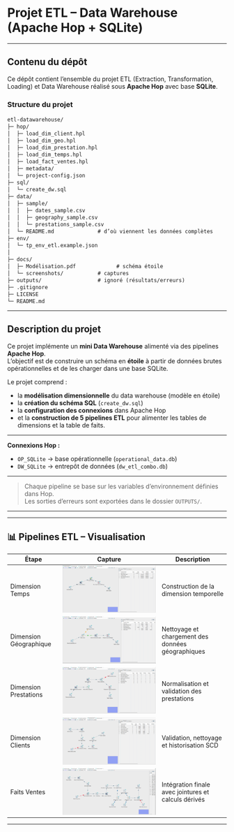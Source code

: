 # Projet ETL – Data Warehouse (Apache Hop + SQLite)

---

##  Contenu du dépôt

Ce dépôt contient l’ensemble du projet ETL (Extraction, Transformation, Loading) et Data Warehouse réalisé sous **Apache Hop** avec base **SQLite**.

### Structure du projet

```
etl-datawarehouse/
├─ hop/                       
│  ├─ load_dim_client.hpl
│  ├─ load_dim_geo.hpl
│  ├─ load_dim_prestation.hpl
│  ├─ load_dim_temps.hpl
│  ├─ load_fact_ventes.hpl
│  ├─ metadata/
│  └─ project-config.json
├─ sql/
│  └─ create_dw.sql          
├─ data/
│  ├─ sample/                
│  │  ├─ dates_sample.csv
│  │  ├─ geography_sample.csv
│  │  └─ prestations_sample.csv
│  └─ README.md              # d’où viennent les données complètes 
├─ env/
│  └─ tp_env_etl.example.json 
│    
├─ docs/
│  ├─ Modélisation.pdf             # schéma étoile
│  └─ screenshots/           # captures
├─ outputs/                  # ignoré (résultats/erreurs)
├─ .gitignore
├─ LICENSE
└─ README.md
```

---

##  Description du projet

Ce projet implémente un **mini Data Warehouse** alimenté via des pipelines **Apache Hop**.  
L’objectif est de construire un schéma en **étoile** à partir de données brutes opérationnelles et de les charger dans une base SQLite.

Le projet comprend :
- la **modélisation dimensionnelle** du data warehouse (modèle en étoile)  
- la **création du schéma SQL** (`create_dw.sql`)  
- la **configuration des connexions** dans Apache Hop  
- et la **construction de 5 pipelines ETL** pour alimenter les tables de dimensions et la table de faits.

---

**Connexions Hop :**
- `OP_SQLite` → base opérationnelle (`operational_data.db`)
- `DW_SQLite` → entrepôt de données (`dw_etl_combo.db`)

---


> Chaque pipeline se base sur les variables d’environnement définies dans Hop.  
> Les sorties d’erreurs sont exportées dans le dossier `OUTPUTS/`.


---



---

## 📊 Pipelines ETL – Visualisation

| Étape | Capture | Description |
|-------|----------|-------------|
| Dimension Temps | ![load_dim_temps](docs/screenshots/load_dim_temps.png) | Construction de la dimension temporelle |
| Dimension Géographique | ![load_dim_geo](docs/screenshots/load_dim_geo.png) | Nettoyage et chargement des données géographiques |
| Dimension Prestations | ![load_dim_prestation](docs/screenshots/load_dim_prestation.png) | Normalisation et validation des prestations |
| Dimension Clients | ![load_dim_client](docs/screenshots/load_dim_client.png) | Validation, nettoyage et historisation SCD |
| Faits Ventes | ![load_fact_ventes](docs/screenshots/load_fact_ventes.png) | Intégration finale avec jointures et calculs dérivés |

---

